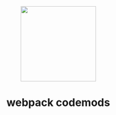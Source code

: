 <div align="center">
    <a href="https://webpack.js.org">
        <img width="200" height="200" src="https://webpack.js.org/assets/icon-square-big.svg">
    </a>
</div>

<h1 align="center">webpack codemods</h1>